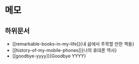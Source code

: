 # 메모

## 하위문서

- [[remarkable-books-in-my-life]]{내 삶에서 주목할 만한 책들}
- [[history-of-my-mobile-phones]]{나의 휴대폰 역사}
- [[goodbye-yyyy]]{Goodbye YYYY}

